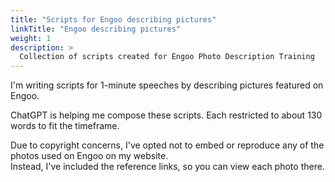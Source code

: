```yaml
---
title: "Scripts for Engoo describing pictures"
linkTitle: "Engoo describing pictures"
weight: 1
description: >
  Collection of scripts created for Engoo Photo Description Training
---
```


I'm writing scripts for 1-minute speeches by describing pictures featured on Engoo.

ChatGPT is helping me compose these scripts.
Each restricted to about 130 words to fit the timeframe.

Due to copyright concerns, I've opted not to embed or reproduce any of the photos used on Engoo on my website.   
Instead, I've included the reference links, so you can view each photo there.
